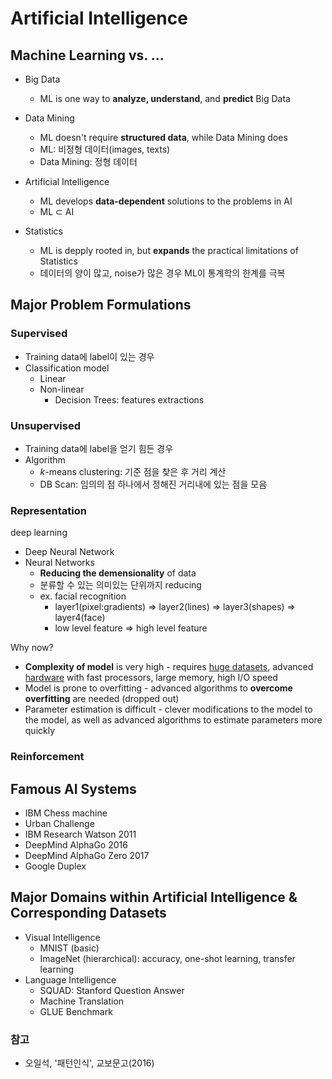 # Artificial Intelligence

## Machine Learning vs. ...

* Big Data
  * ML is one way to **analyze, understand**, and **predict** Big Data

* Data Mining
  * ML doesn't require **structured data**, while Data Mining does
  * ML: 비정형 데이터(images, texts)
  * Data Mining: 정형 데이터
* Artificial Intelligence
  * ML develops **data-dependent** solutions to the problems in AI
  * ML ⊂ AI
* Statistics
  * ML is depply rooted in, but **expands** the practical limitations of Statistics
  * 데이터의 양이 많고, noise가 많은 경우 ML이 통계학의 한계를 극복



## Major Problem Formulations

### Supervised

* Training data에 label이 있는 경우
* Classification model
  * Linear
  * Non-linear
    * Decision Trees: features extractions

### Unsupervised

* Training data에 label을 얻기 힘든 경우
* Algorithm
  * *k*-means clustering: 기준 점을 찾은 후 거리 계산
  * DB Scan: 임의의 점 하나에서 정해진 거리내에 있는 점을 모음

### Representation 

deep learning

* Deep Neural Network
* Neural Networks
  * **Reducing the demensionality** of data
  * 분류할 수 있는 의미있는 단위까지 reducing
  * ex. facial recognition
    * layer1(pixel:gradients) => layer2(lines) => layer3(shapes) => layer4(face)
    * low level feature => high level feature

Why now?

- **Complexity of model** is very high - requires <u>huge datasets</u>, advanced <u>hardware</u> with fast processors, large memory, high I/O speed
- Model is prone to overfitting - advanced algorithms to **overcome overfitting** are needed (dropped out)
- Parameter estimation is difficult - clever modifications to the model to the model, as well as advanced algorithms to estimate parameters more quickly

### Reinforcement



## Famous AI Systems

* IBM Chess machine
* Urban Challenge
* IBM Research Watson 2011
* DeepMind AlphaGo 2016
* DeepMind AlphaGo Zero 2017
* Google Duplex



## Major Domains within Artificial Intelligence & Corresponding Datasets

* Visual Intelligence
  * MNIST (basic)
  * ImageNet (hierarchical): accuracy, one-shot learning, transfer learning
* Language Intelligence
  * SQUAD: Stanford Question Answer
  * Machine Translation
  * GLUE Benchmark



### 참고

* 오일석, '패턴인식', 교보문고(2016)